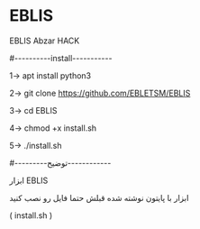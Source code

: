 # EBLIS
EBLIS Abzar HACK


#----------install-----------

1-> apt install python3

2-> git clone https://github.com/EBLETSM/EBLIS

3-> cd EBLIS

4-> chmod +x install.sh

5-> ./install.sh

#---------توضیح------------

ابزار EBLIS 

ابزار با پایتون نوشته شده قبلش حتما فایل رو نصب کنید

( install.sh )
